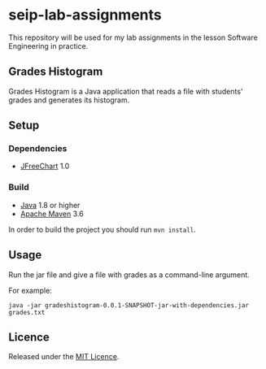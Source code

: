 # seip-lab-assignments

This repository will be used for my lab assignments in the lesson Software Engineering in practice.

## Grades Histogram

Grades Histogram is a Java application that reads a file with students’ grades and generates its histogram.

## Setup

### Dependencies

* [JFreeChart](https://mvnrepository.com/artifact/org.jfree/jfreechart) 1.0

### Build

* [Java](https://www.oracle.com/java/technologies/javase-downloads.html) 1.8 or higher
* [Apache Maven](https://maven.apache.org/) 3.6

In order to build the project you should run `mvn install`.

## Usage

Run the jar file and give a file with grades as a command-line argument.

For example:
```
java -jar gradeshistogram-0.0.1-SNAPSHOT-jar-with-dependencies.jar grades.txt
```

## Licence

Released under the [MIT Licence](https://choosealicense.com/licenses/mit/).